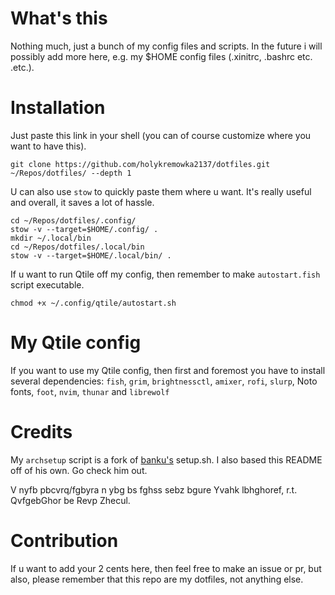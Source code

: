 # What's this
Nothing much, just a bunch of my config files and scripts. In the future i will possibly add more here, e.g. my $HOME config files (.xinitrc, .bashrc etc. .etc.).

# Installation
Just paste this link in your shell (you can of course customize where you want to have this).
```shell
git clone https://github.com/holykremowka2137/dotfiles.git ~/Repos/dotfiles/ --depth 1
```

U can also use `stow` to quickly paste them where u want. It's really useful and overall, it saves a lot of hassle.
```shell
cd ~/Repos/dotfiles/.config/
stow -v --target=$HOME/.config/ .
mkdir ~/.local/bin
cd ~/Repos/dotfiles/.local/bin
stow -v --target=$HOME/.local/bin/ .
```

If u want to run Qtile off my config, then remember to make `autostart.fish` script executable.
```shell
chmod +x ~/.config/qtile/autostart.sh
```

# My Qtile config
If you want to use my Qtile config, then first and foremost you have to install several dependencies: `fish`, `grim`, `brightnessctl`, `amixer`, `rofi`, `slurp`, Noto fonts, `foot`, `nvim`, `thunar` and `librewolf`

# Credits
My `archsetup` script is a fork of [banku's](https://github.com/bankubanku) setup.sh. I also based this README off of his own. Go check him out.

V nyfb pbcvrq/fgbyra n ybg bs fghss sebz bgure Yvahk lbhghoref, r.t. QvfgebGhor be Revp Zhecul.

# Contribution
If u want to add your 2 cents here, then feel free to make an issue or pr, but also, please remember that this repo are my dotfiles, not anything else.

